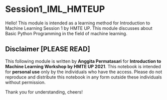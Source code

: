 # Session1_IML_HMTEUP
Hello! 
This module is intended as a learning method for Introduction to Machine Learning Session 1 by HMTE UP. This module discusses about Basic Python Programming in the field of machine learning.

## **Disclaimer [PLEASE READ]**
This following module is written by **Anggita Permatasari** for **Introduction to Machine Learning Workshop by HMTE UP 2021**. This notebook is intended for **personal use** only by the individuals who have the access. Please do not reproduce and distribute this notebook in any form outside these individuals without permission.

Thank you for understanding, cheers!
